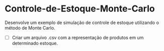 # Controle-de-Estoque-Monte-Carlo
Desenvolve um exemplo de simulação de controle de estoque utilizando o método de Monte Carlo.

- [ ] Criar um arquivo .csv com a representação de produtos em um determinado estoque.
